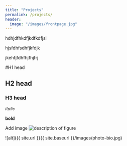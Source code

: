 ```yaml
---
title: "Projects"
permalink: /projects/
header:
  image: "/images/frontpage.jpg"
---
```



hdhjdfhkdfjkdfkdfjsl


hjsfdhfsdhfjkfdjk

jkehfjfdhfhjfhjfrj

#H1 head
## H2 head 
### H3 head 

*italic*

**bold**

Add image 
<img src="{{ site.url }}{{ site.baseurl }}/images/photo-bio.jpg" alt="description of figure">

![alt]({{ site.url }}{{ site.baseurl }}/images/photo-bio.jpg)
